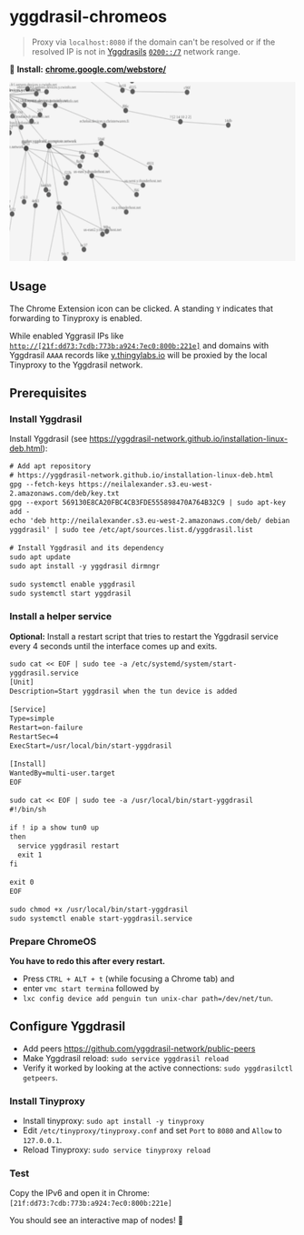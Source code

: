 # yggdrasil-chromeos

> Proxy via `localhost:8080` if the domain can't be resolved or if the resolved IP is not in [Yggdrasils](https://yggdrasil-network.github.io/) [`0200::/7`](https://yggdrasil-network.github.io/2018/07/28/addressing.html) network range.

🔖 **Install:** **[chrome.google.com/webstore/](https://chrome.google.com/webstore/detail/yggdrasil-via-%60localhost8/hcgljgobhoaeojnhikfmnhdpmgbmflec)**

![Yggdrasil tree](screenshot.png)

## Usage

The Chrome Extension icon can be clicked. A standing `Y` indicates that forwarding to Tinyproxy is enabled.

While enabled Yggrasil IPs like [`http://[21f:dd73:7cdb:773b:a924:7ec0:800b:221e]`](http://[21f:dd73:7cdb:773b:a924:7ec0:800b:221e]) and domains with Yggdrasil `AAAA` records like [y.thingylabs.io](http://y.thingylabs.io) will be proxied by the local Tinyproxy to the Yggdrasil network.

## Prerequisites

### Install Yggdrasil
Install Yggdrasil (see https://yggdrasil-network.github.io/installation-linux-deb.html):
```
# Add apt repository
# https://yggdrasil-network.github.io/installation-linux-deb.html
gpg --fetch-keys https://neilalexander.s3.eu-west-2.amazonaws.com/deb/key.txt
gpg --export 569130E8CA20FBC4CB3FDE555898470A764B32C9 | sudo apt-key add -
echo 'deb http://neilalexander.s3.eu-west-2.amazonaws.com/deb/ debian yggdrasil' | sudo tee /etc/apt/sources.list.d/yggdrasil.list

# Install Yggdrasil and its dependency
sudo apt update
sudo apt install -y yggdrasil dirmngr

sudo systemctl enable yggdrasil
sudo systemctl start yggdrasil
```
### Install a helper service
**Optional:** Install a restart script that tries to restart the Yggdrasil service every 4 seconds until the interface comes up and exits.

```
sudo cat << EOF | sudo tee -a /etc/systemd/system/start-yggdrasil.service
[Unit]
Description=Start yggdrasil when the tun device is added

[Service]
Type=simple
Restart=on-failure
RestartSec=4
ExecStart=/usr/local/bin/start-yggdrasil

[Install]
WantedBy=multi-user.target
EOF

sudo cat << EOF | sudo tee -a /usr/local/bin/start-yggdrasil
#!/bin/sh

if ! ip a show tun0 up
then
  service yggdrasil restart
  exit 1
fi

exit 0
EOF

sudo chmod +x /usr/local/bin/start-yggdrasil
sudo systemctl enable start-yggdrasil.service
```

### Prepare ChromeOS
**You have to redo this after every restart.**

- Press `CTRL + ALT + t` (while focusing a Chrome tab) and
- enter `vmc start termina` followed by
- `lxc config device add penguin tun unix-char path=/dev/net/tun`.

## Configure Yggdrasil
- Add peers https://github.com/yggdrasil-network/public-peers
- Make Yggdrasil reload: `sudo service yggdrasil reload`
- Verify it worked by looking at the active connections: `sudo yggdrasilctl getpeers`.

### Install Tinyproxy
- Install tinyproxy: `sudo apt install -y tinyproxy`
- Edit `/etc/tinyproxy/tinyproxy.conf` and set `Port` to `8080` and `Allow` to `127.0.0.1`.
- Reload Tinyproxy: `sudo service tinyproxy reload`

### Test

Copy the IPv6 and open it in Chrome: `[21f:dd73:7cdb:773b:a924:7ec0:800b:221e]`

You should see an interactive map of nodes! 🚢
